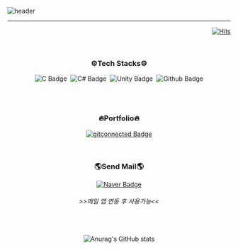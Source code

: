 ![header](https://capsule-render.vercel.app/api?type=Slice&&color=gradient&customColorList=23&text=Minjun%20Kang&fontColor=DCDCDC&desc=Game%20Developer&descSize=21&descAlignY=36&fontAlignY=62&descColor=black&animation=fadeIn&height=180)


***
<div Align=Right>   

[![Hits](https://hits.seeyoufarm.com/api/count/incr/badge.svg?url=https%3A%2F%2Fgithub.com%2Fkangjjun%2Fkangjjun&count_bg=%23B5CFA2&title_bg=%239A9696&icon=ello.svg&icon_color=%23E7E7E7&title=Wellcome&edge_flat=false&)](https://hits.seeyoufarm.com)

</br>

</div>


<div Align=center>   
   
   
   ### ⚙**Tech Stacks**⚙   
   ![C Badge](https://img.shields.io/badge/C-blue?style=for-the-badge&logo=C&logoColor=white)
    &#160;![C# Badge](https://img.shields.io/badge/C%23-purple?style=for-the-badge&logo=Csharp&logoColor=white)
    &#160;![Unity Badge ](https://img.shields.io/badge/Unity-black?style=for-the-badge&logo=Unity&logoColor=ashgray)
    &#160;![Github Badge](https://img.shields.io/badge/GitHub-666A73?style=for-the-badge&logo=github&logoColor=white)
    
   </br></br>
   
   ### **🔥Portfolio🔥**   
   
   
   <a href="http://kangjjun.github.io" target="_blank">![gitconnected Badge](https://img.shields.io/badge/Portfolio-710193?style=for-the-badge&logo=gitconnected&logoColor=white)</a>
  
   </br>
   
   ### **🌎Send Mail🌎**
   [![Naver Badge](https://img.shields.io/badge/NAVER-28965A?&style=for-the-badge&logo=naver&logoColor=white)](mailto:dubu_02@naver.com)
   ###### >>메일 앱 연동 후 사용가능<<
   
   </br></br>
   ![Anurag's GitHub stats](https://github-readme-stats.vercel.app/api?username=kangjjun&title_color=ffffff&text_color=000000&show_icons=true&bg_color=DEG,71B280,194E5E)
   

</div>



<!--
**kangjjun/kangjjun** is a ✨ _special_ ✨ repository because its `README.md` (this file) appears on your GitHub profile.

Here are some ideas to get you started:



- 🔭 I’m currently working on ...
- 🌱 I’m currently learning ...
- 👯 I’m looking to collaborate on ...
- 🤔 I’m looking for help with ...
- 💬 Ask me about ...
- 📫 How to reach me: ...
- 😄 Pronouns: ...
- ⚡ Fun fact: ...
-->
